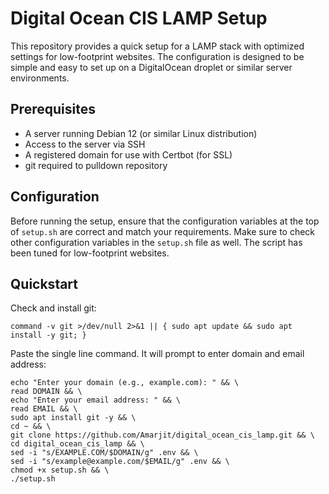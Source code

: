 # Digital Ocean CIS LAMP Setup

This repository provides a quick setup for a LAMP stack with optimized settings for low-footprint websites. The configuration is designed to be simple and easy to set up on a DigitalOcean droplet or similar server environments.

## Prerequisites

- A server running Debian 12 (or similar Linux distribution)
- Access to the server via SSH
- A registered domain for use with Certbot (for SSL)
- git required to pulldown repository

## Configuration

Before running the setup, ensure that the configuration variables at the top of `setup.sh` are correct and match your requirements.
Make sure to check other configuration variables in the `setup.sh` file as well. The script has been tuned for low-footprint websites.

## Quickstart

Check and install git:

    command -v git >/dev/null 2>&1 || { sudo apt update && sudo apt install -y git; }

Paste the single line command. It will prompt to enter domain and email address:

    echo "Enter your domain (e.g., example.com): " && \
    read DOMAIN && \
    echo "Enter your email address: " && \
    read EMAIL && \
    sudo apt install git -y && \
    cd ~ && \
    git clone https://github.com/Amarjit/digital_ocean_cis_lamp.git && \
    cd digital_ocean_cis_lamp && \
    sed -i "s/EXAMPLE.COM/$DOMAIN/g" .env && \
    sed -i "s/example@example.com/$EMAIL/g" .env && \
    chmod +x setup.sh && \
    ./setup.sh
